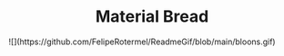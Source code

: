 <h1 align="center">Material Bread</h1>
![](https://github.com/FelipeRotermel/ReadmeGif/blob/main/bloons.gif)
